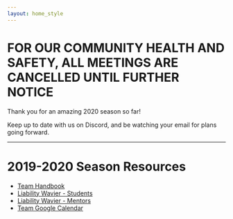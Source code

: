 ```yaml
---
layout: home_style
---
```


# FOR OUR COMMUNITY HEALTH AND SAFETY, ALL MEETINGS ARE CANCELLED UNTIL FURTHER NOTICE

Thank you for an amazing 2020 season so far!

Keep up to date with us on Discord, and be watching your email for plans going forward.


<hr>

# 2019-2020 Season Resources
  * [Team Handbook](assets/documents/Robot-Casserole-Team-Handbook.pdf)
  * [Liability Wavier - Students](assets/documents/First-Robotics-Liability-Waiver-Students.pdf)
  * [Liability Wavier - Mentors](assets/documents/First-Robotics-Liability-Waiver-Mentors.pdf)
  * [Team Google Calendar](https://calendar.google.com/calendar/embed?src=frc1736%40gmail.com&ctz=America%2FChicago)